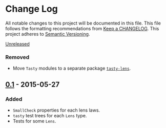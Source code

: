 # Change Log
All notable changes to this project will be documented in this file. This file
follows the formatting recommendations from [Keep a
CHANGELOG](http://keepachangelog.com/). This project adheres to [Semantic
Versioning](http://semver.org/).

[Unreleased][unreleased]
### Removed
- Move `Tasty` modules to a separate package
  [`tasty-lens`](https://hackage.haskell.org/package/tasty-lens).

## [0.1] - 2015-05-27
### Added
- `SmallCheck` properties for each lens laws.
- `tasty` test trees for each `Lens` type.
- Tests for some `Lens`.

[unreleased]: https://github.com/jdnavarro/smallcheck-series/compare/v0.1...HEAD
[0.1]: https://github.com/jdnavarro/smallcheck-series/compare/1df060...v0.1
